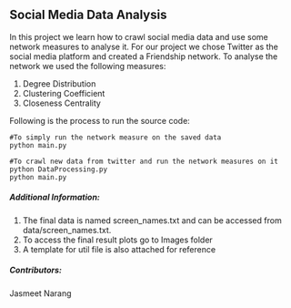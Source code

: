 ## Social Media Data Analysis

In this project we learn how to crawl social media data and use some network measures to analyse it.
For our project we chose Twitter as the social media platform and created a Friendship network. 
To analyse the  network we used the following measures:
1. Degree Distribution
2. Clustering Coefficient
3. Closeness Centrality

Following is the process to run the source code:

    #To simply run the network measure on the saved data
    python main.py
    
    #To crawl new data from twitter and run the network measures on it
    python DataProcessing.py
    python main.py

##### Additional Information:
1. The final data is named screen_names.txt and can be accessed from data/screen_names.txt. 
2. To access the final result plots go to Images folder
3. A template for util file is also attached for reference

##### Contributors:
Jasmeet Narang